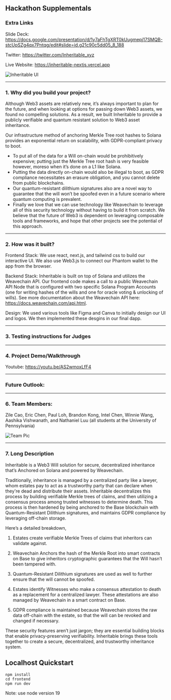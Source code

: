 ## Hackathon Supplementals

### Extra Links

Slide Deck: https://docs.google.com/presentation/d/1y7aFhTgXRT0kUugmepj17SMQB-stcUpSZg4qx7Pntqg/edit#slide=id.g21c90c5dd05_8_188

Twitter: https://twitter.com/Inheritable_xyz

Live Website: https://inheritable-nextjs.vercel.app

![Inheritable UI](https://gateway.pinata.cloud/ipfs/QmVdp1PWSGuReLyXZQDPoLX46yps4QBQdFfCJRqApfsemy?_gl=1*a7z32h*_ga*Y2YyOTEzZDYtZDk3YS00MjQ1LTlmNTgtNDFjMDE0YjQxY2U4*_ga_5RMPXG14TE*MTY3ODg2ODM2NC43LjAuMTY3ODg2ODM2NS41OS4wLjA.)

---

### 1. Why did you build your project?

Although Web3 assets are relatively new, it’s always important to plan for the future, and when looking at options for passing down Web3 assets, we found no compelling solutions. As a result, we built Inheritable to provide a publicly verifiable and quantum resistant solution to Web3 asset inheritance.

Our infrastructure method of anchoring Merkle Tree root hashes to Solana provides an exponential return on scalability, with GDPR-compliant privacy to boot.
* To put all of the data for a Will on-chain would be prohibitively expensive; putting just the Merkle Tree root hash is very feasible however, moreso when it’s done on a L1 like Solana. 
* Putting the data directly on-chain would also be illegal to boot, as GDPR compliance necessitates an erasure obligation, and you cannot delete from public blockchains.
* Our quantum-resistant dilithium signatures also are a novel way to guarantee that the will won’t be spoofed even in a future scenario where quantum computing is prevalent.
* Finally we love that we can use technology like Weavechain to leverage all of this security technology without having to build it from scratch. We believe that the future of Web3 is dependent on leveraging composable tools and frameworks, and hope that other projects see the potential of this approach.


---

### 2. How was it built?

Frontend Stack: We use react, next.js, and tailwind css to build our interactive UI. We also use Web3.js to connect our Phantom wallet to the app from the browser. 

Backend Stack: Inheritable is built on top of Solana and utilizes the Weavechain API. Our frontend code makes a call to a public Weavechain API Node that is configured with two specific Solana Program Accounts (one for writing hashes of the wills and one for oracle voting & unlocking of wills). See more documentation about the Weavechain API here: https://docs.weavechain.com/api.html. 

Design: We used various tools like Figma and Canva to initially design our UI and logos. We then implemented these desgins in our final dapp.

---

### 3. Testing instructions for Judges


---


### 4. Project Demo/Walkthrough

Youtube: https://youtu.be/AS2wmoxLfF4

---

### Future Outlook: 

---

### 6. Team Members: 

Zile Cao, Eric Chen, Paul Loh, Brandon Kong, Intel Chen, Winnie Wang, Aashika Vishwanath, and Nathaniel Luu (all students at the University of Pennsylvania)

![Team Pic](https://gateway.pinata.cloud/ipfs/QmRiZZJZWnDD9sWmPfMcPMPxSsx5D4JfFHP2ciTW11SF1y?_gl=1*1rd1zuu*_ga*Y2YyOTEzZDYtZDk3YS00MjQ1LTlmNTgtNDFjMDE0YjQxY2U4*_ga_5RMPXG14TE*MTY3ODg2ODM2NC43LjEuMTY3ODg2ODc5Mi41Ny4wLjA.)

---

### 7. Long Description

Inheritable is a Web3 Will solution for secure, decentralized inheritance that’s Anchored on Solana and powered by Weavechain.

Traditionally, inheritance is managed by a centralized party like a lawyer, whom estates pay to act as a trustworthy party that can declare when they're dead and distribute their assets. Inheritable decentralizes this process by building verifiable Merkle trees of claims, and then utilizing a consensus process among trusted witnesses to determine death. This process is then hardened by being anchored to the Base blockchain with Quantum-Resistant Dilithium signatures, and maintains GDPR compliance by leveraging off-chain storage.

Here’s a detailed breakdown,

1. Estates create verifiable Merkle Trees of claims that inheritors can validate against. 

2. Weavechain Anchors the hash of the Merkle Root into smart contracts on Base to give inheritors cryptographic guarantees that the Will hasn’t been tampered with.

3. Quantum-Resistant Dilithium signatures are used as well to further ensure that the will cannot be spoofed.

4. Estates identify Witnesses who make a consensus attestation to death as a replacement for a centralized lawyer. These attestations are also managed by Weavechain in a smart contract on Base.

5. GDPR compliance is maintained because Weavechain stores the raw data off-chain with the estate, so that the will can be revoked and changed if necessary.


These security features aren’t just jargon; they are essential building blocks that enable privacy-preserving verifiability. Inheritable brings these tools together to create a secure, decentralized, and trustworthy inheritance system.


## Localhost Quickstart

```
npm install
cd frontend
npm run dev
```
Note: use node version 19
